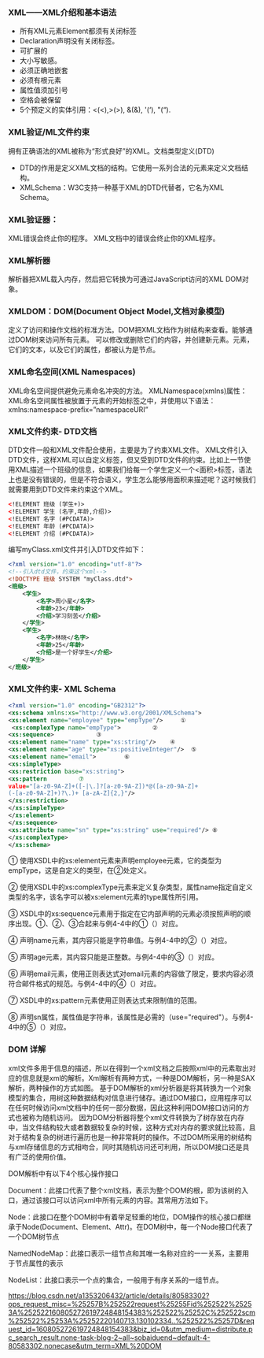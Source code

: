 ### XML——XML介绍和基本语法
* 所有XML元素Element都须有关闭标签
*  Declaration声明没有关闭标签。
*  可扩展的
*  大小写敏感。
*  必须正确地嵌套
*  必须有根元素
*  属性值须加引号
*  空格会被保留
* 5个预定义的实体引用：&lt;(<),&gt;(>), &amp;(&), &apos;(‘), &quot;(“).

### XML验证/ML文件约束
拥有正确语法的XML被称为“形式良好”的XML。文档类型定义(DTD)
*  DTD的作用是定义XML文档的结构。它使用一系列合法的元素来定义文档结构。
*  XMLSchema：W3C支持一种基于XML的DTD代替者，它名为XML Schema。

### XML验证器：
XML错误会终止你的程序。 XML文档中的错误会终止你的XML程序。

### XML解析器
解析器把XML载入内存，然后把它转换为可通过JavaScript访问的XML DOM对象。
### XMLDOM：DOM(Document Object Model,文档对象模型)
定义了访问和操作文档的标准方法。DOM把XML文档作为树结构来查看。能够通过DOM树来访问所有元素。
可以修改或删除它们的内容，并创建新元素。元素，它们的文本，以及它们的属性，都被认为是节点。

### XML命名空间(XML Namespaces)
XML命名空间提供避免元素命名冲突的方法。
XMLNamespace(xmlns)属性：XML命名空间属性被放置于元素的开始标签之中，并使用以下语法：xmlns:namespace-prefix=”namespaceURI”

### XML文件约束- DTD文档
DTD文件一般和XML文件配合使用，主要是为了约束XML文件。
XML文件引入DTD文件，这样XML可以自定义标签，但又受到DTD文件的约束。比如上一节使用XML描述一个班级的信息，如果我们给每一个学生定义一个<面积>标签，语法上也是没有错误的，但是不符合语义，学生怎么能够用面积来描述呢？这时候我们就需要用到DTD文件来约束这个XML。

```xml
<!ELEMENT 班级 (学生+)>
<!ELEMENT 学生 (名字,年龄,介绍)>
<!ELEMENT 名字 (#PCDATA)>
<!ELEMENT 年龄 (#PCDATA)>
<!ELEMENT 介绍 (#PCDATA)>
```
编写myClass.xml文件并引入DTD文件如下：

```xml
<?xml version="1.0" encoding="utf-8"?>
<!--引入dtd文件，约束这个xml-->
<!DOCTYPE 班级 SYSTEM "myClass.dtd">
<班级>
    <学生>
        <名字>周小星</名字>    
        <年龄>23</年龄>
        <介绍>学习刻苦</介绍>
    </学生>   
    <学生>
        <名字>林晓</名字> 
        <年龄>25</年龄>
        <介绍>是一个好学生</介绍>
    </学生>   
</班级>
```
### XML文件约束- XML Schema

```xml
<?xml version="1.0" encoding="GB2312"?>
<xs:schema xmlns:xs="http://www.w3.org/2001/XMLSchema">
<xs:element name="employee" type="empType"/>     ①
 <xs:complexType name="empType">         ②
<xs:sequence>            ③
<xs:element name="name" type="xs:string"/>    ④
<xs:element name="age" type="xs:positiveInteger"/>  ⑤
<xs:element name="email">        ⑥
<xs:simpleType>
<xs:restriction base="xs:string">
<xs:pattern         ⑦
value="[a-z0-9A-Z]+([-|\.]?[a-z0-9A-Z])*@([a-z0-9A-Z]+
(-[a-z0-9A-Z]+)?\.)+ [a-zA-Z]{2,}"/>
</xs:restriction>
</xs:simpleType>
</xs:element>
</xs:sequence>
<xs:attribute name="sn" type="xs:string" use="required"/> ⑧
</xs:complexType>
</xs:schema>
```
① 使用XSDL中的xs:element元素来声明employee元素，它的类型为empType，这是自定义的类型，在②处定义。

② 使用XSDL中的xs:complexType元素来定义复杂类型，属性name指定自定义类型的名字，该名字可以被xs:element元素的type属性所引用。

③ XSDL中的xs:sequence元素用于指定在它内部声明的元素必须按照声明的顺序出现。①、②、③合起来与例4-4中的①（<!ELEMENT employee (name,age,email)>）对应。

④ 声明name元素，其内容只能是字符串值。与例4-4中的②（<!ELEMENT name (#PCDATA)>）对应。

⑤ 声明age元素，其内容只能是正整数。与例4-4中的③（<!ELEMENT age (#PCDATA)>）对应。

⑥ 声明email元素，使用正则表达式对email元素的内容做了限定，要求内容必须符合邮件格式的规范。与例4-4中的④（<!ELEMENT email (#PCDATA)>）对应。

⑦ XSDL中的xs:pattern元素使用正则表达式来限制值的范围。

⑧ 声明sn属性，属性值是字符串，该属性是必需的（use="required"）。与例4-4中的⑤（<!ATTLIST employee sn CDATA #REQUIRED>）对应。


### DOM 详解
xml文件多用于信息的描述，所以在得到一个xml文档之后按照xml中的元素取出对应的信息就是xml的解析。Xml解析有两种方式，一种是DOM解析，另一种是SAX解析，两种操作的方式如图。
基于DOM解析的xml分析器是将其转换为一个对象模型的集合，用树这种数据结构对信息进行储存。通过DOM接口，应用程序可以在任何时候访问xml文档中的任何一部分数据，因此这种利用DOM接口访问的方式也被称为随机访问。
因为DOM分析器将整个xml文件转换为了树存放在内存中，当文件结构较大或者数据较复杂的时候，这种方式对内存的要求就比较高，且对于结构复杂的树进行遍历也是一种非常耗时的操作。不过DOM所采用的树结构与xml存储信息的方式相吻合，同时其随机访问还可利用，所以DOM接口还是具有广泛的使用价值。

DOM解析中有以下4个核心操作接口

Document：此接口代表了整个xml文档，表示为整个DOM的根，即为该树的入口，通过该接口可以访问xml中所有元素的内容。其常用方法如下。

Node：此接口在整个DOM树中有着举足轻重的地位，DOM操作的核心接口都继承于Node(Document、Element、Attr)。在DOM树中，每一个Node接口代表了一个DOM树节点

NamedNodeMap：此接口表示一组节点和其唯一名称对应的一一关系，主要用于节点属性的表示

NodeList：此接口表示一个点的集合，一般用于有序关系的一组节点。


https://blog.csdn.net/a1353206432/article/details/80583302?ops_request_misc=%25257B%252522request%25255Fid%252522%25253A%252522160805272619724848154383%252522%25252C%252522scm%252522%25253A%25252220140713.130102334..%252522%25257D&request_id=160805272619724848154383&biz_id=0&utm_medium=distribute.pc_search_result.none-task-blog-2~all~sobaiduend~default-4-80583302.nonecase&utm_term=XML%20DOM
